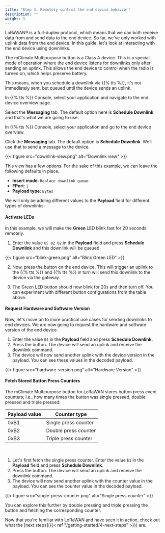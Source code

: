 ```yaml
---
title: "Step 3: Remotely control the end device behavior"
description: ""
weight: 3
---
```


LoRaWAN® is a full-duplex protocol, which means that we can both receive data from and send data to the end device. So far, we've only worked with uplink data from the end device. In this guide, let's look at interacting with the end device using downlinks.

<!--more-->

The mClimate Multipurpose button is a Class A device. This is a special mode of operation where the end device listens for downlinks only after sending an uplink. This allows the end device to control when the radio is turned on, which helps preserve battery.

This means, when you schedule a downlink via {{% tts %}}, it's not immediately sent, but queued until the device sends an uplink.

In {{% tts %}} Console, select your application and navigate to the end device overview page.

Select the **Messaging** tab. The default option here is **Schedule Downlink** and that's what we are going to use.

In {{% tts %}} Console, select your application and go to the end device overview.

Click the **Messaging** tab. The default option is **Schedule Downlink**. We’ll use that to send a message to the device.

{{< figure src="downlink-view.png" alt="Downlink view" >}}

This view has a few options. For the sake of this example, we can leave the following defaults in place.

- **Insert mode**: `Replace downlink queue`
- **FPort**: `1`
- **Payload type**: `Bytes`

We will only be adding different values to the **Payload** field for different types of downlinks.

#### Activate LEDs

In this example, we will make the **Green** LED blink fast for 20 seconds remotely.

1. Enter the value `05 02 02`.in the **Payload** field and press **Schedule Downlink** and this downlink will be queued.

{{< figure src="blink-green.png" alt="Blink Green LED" >}}

2. Now, press the button on the end device. This will trigger an uplink to the {{% tts %}} and {{% tts %}} in turn will send this downlink to the device via the gateway.

3. The Green LED button should now blink for 20s and then turn off. You can experiment with different button configurations from the table above.

#### Request Hardware and Software Version

Now, let's move on to more practical use cases for sending downlinks to end devices. We are now going to request the hardware and software version of the end device.

1. Enter the value `04` in the **Payload** field and press **Schedule Downlink**.
2. Press the button. The device will send an uplink and receive the downlink command.
3. The device will now send another uplink with the device version in the payload. You can see these values in the decoded payload.

{{< figure src="hardware-version.png" alt="Hardware Version" >}}

#### Fetch Stored Button Press Counters

The mClimate Multipurpose button for LoRaWAN stores button press event counters; i.e., how many times the button was single pressed, double pressed and triple pressed.

<div class="fixed-table">

| Payload value | Counter type         |
| ------------- | -------------------- |
| 0xB1          | Single press counter |
| 0xB2          | Double press counter |
| 0xB3          | Triple press counter |

</br>
</div>

1. Let's first fetch the single press counter. Enter the value `b1` in the **Payload** field and press **Schedule Downlink**.
2. Press the button. The device will send an uplink and receive the downlink command.
3. The device will now send another uplink with the counter value in the payload. You can see the counter value in the decoded payload.

{{< figure src="single-press-counter.png" alt="Single press counter" >}}

You can explore this further by double pressing and triple pressing the button and fetching the corresponding counter.

Now that you're familiar with LoRaWAN and have seen it in action, check out what the [next steps]({{< ref "/getting-started/4-next-steps" >}}) are.
